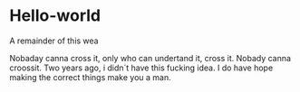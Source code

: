 # Hello-world
A remainder of this wea

Nobaday canna cross it, only who can undertand it, cross it. Nobady canna croossit. 
Two years ago, i didn´t have this fucking idea. I do have hope making the correct things
make you a man. 
